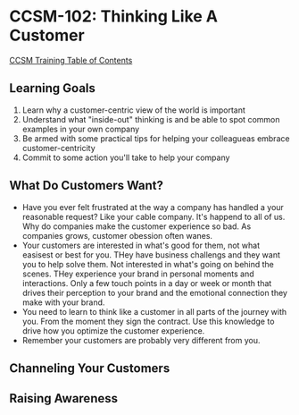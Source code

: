 # CCSM-102: Thinking Like A Customer

[CCSM Training Table of Contents](https://github.com/pslucas0212/CCSM-Training/)

## Learning Goals
1. Learn why a customer-centric view of the world is important
2. Understand what "inside-out" thinking is and be able to spot common examples in your own company
3. Be armed with some practical tips for helping your colleagueas embrace customer-centricity
4. Commit to some action you'll take to help your company

## What Do Customers Want?
- Have you ever felt frustrated at the way a company has handled a your reasonable request?  Like your cable company.  It's happend to all of us.  Why do companies make the customer experience so bad.  As companies grows, customer obession often wanes.
- Your customers are interested in what's good for them, not what easisest or best for you.  THey have business challengs and they want you to help solve them.  Not interested in what's going on behind the scenes.   THey experience your brand in personal moments and interactions.  Only a few touch points in a day or week or month that drives their perception to your brand and the emotional connection they make with your brand.
- You need to learn to think like a customer in all parts of the journey with you.  From the moment they sign the contract.  Use this knowledge to drive how you optimize the customer experience.
- Remember your customers are probably very different from you.

## Channeling Your Customers

## Raising Awareness

